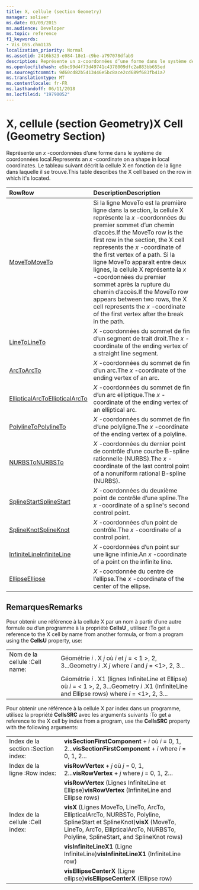 ```yaml
---
title: X, cellule (section Geometry)
manager: soliver
ms.date: 03/09/2015
ms.audience: Developer
ms.topic: reference
f1_keywords:
- Vis_DSS.chm1135
localization_priority: Normal
ms.assetid: 2416b323-e084-18e1-c9be-a797078dfab9
description: Représente un x-coordonnées d’une forme dans le système de coordonnées local. Le tableau suivant décrit la cellule X en fonction de la ligne dans laquelle il se trouve.
ms.openlocfilehash: e5bc99d4f73d49741c4378009dfc2a883bb655ed
ms.sourcegitcommit: 9d60cd82b5413446e5bc8ace2cd689f683fb41a7
ms.translationtype: MT
ms.contentlocale: fr-FR
ms.lasthandoff: 06/11/2018
ms.locfileid: "19790052"
---
```

# <a name="x-cell-geometry-section"></a><span data-ttu-id="dac60-104">X, cellule (section Geometry)</span><span class="sxs-lookup"><span data-stu-id="dac60-104">X Cell (Geometry Section)</span></span>

<span data-ttu-id="dac60-105">Représente un *x* -coordonnées d’une forme dans le système de coordonnées local.</span><span class="sxs-lookup"><span data-stu-id="dac60-105">Represents an  *x*  -coordinate on a shape in local coordinates.</span></span> <span data-ttu-id="dac60-106">Le tableau suivant décrit la cellule X en fonction de la ligne dans laquelle il se trouve.</span><span class="sxs-lookup"><span data-stu-id="dac60-106">This table describes the X cell based on the row in which it's located.</span></span> 
  
|<span data-ttu-id="dac60-107">**Row**</span><span class="sxs-lookup"><span data-stu-id="dac60-107">**Row**</span></span>|<span data-ttu-id="dac60-108">**Description**</span><span class="sxs-lookup"><span data-stu-id="dac60-108">**Description**</span></span>|
|:-----|:-----|
|[<span data-ttu-id="dac60-109">MoveTo</span><span class="sxs-lookup"><span data-stu-id="dac60-109">MoveTo</span></span>](moveto-row-geometry-section.md) <br/> | <span data-ttu-id="dac60-110">Si la ligne MoveTo est la première ligne dans la section, la cellule X représente la *x* -coordonnées du premier sommet d’un chemin d’accès.</span><span class="sxs-lookup"><span data-stu-id="dac60-110">If the MoveTo row is the first row in the section, the X cell represents the  *x*  -coordinate of the first vertex of a path.</span></span> <span data-ttu-id="dac60-111">Si la ligne MoveTo apparaît entre deux lignes, la cellule X représente la *x* -coordonnées du premier sommet après la rupture du chemin d’accès.</span><span class="sxs-lookup"><span data-stu-id="dac60-111">If the MoveTo row appears between two rows, the X cell represents the  *x*  -coordinate of the first vertex after the break in the path.</span></span>  <br/> |
|[<span data-ttu-id="dac60-112">LineTo</span><span class="sxs-lookup"><span data-stu-id="dac60-112">LineTo</span></span>](lineto-row-geometry-section.md) <br/> | <span data-ttu-id="dac60-113">*X* -coordonnées du sommet de fin d’un segment de trait droit.</span><span class="sxs-lookup"><span data-stu-id="dac60-113">The  *x*  -coordinate of the ending vertex of a straight line segment.</span></span>  <br/> |
|[<span data-ttu-id="dac60-114">ArcTo</span><span class="sxs-lookup"><span data-stu-id="dac60-114">ArcTo</span></span>](arcto-row-geometry-section.md) <br/> | <span data-ttu-id="dac60-115">*X* -coordonnées du sommet de fin d’un arc.</span><span class="sxs-lookup"><span data-stu-id="dac60-115">The  *x*  -coordinate of the ending vertex of an arc.</span></span>  <br/> |
|[<span data-ttu-id="dac60-116">EllipticalArcTo</span><span class="sxs-lookup"><span data-stu-id="dac60-116">EllipticalArcTo</span></span>](ellipticalarcto-row-geometry-section.md) <br/> | <span data-ttu-id="dac60-117">*X* -coordonnées du sommet de fin d’un arc elliptique.</span><span class="sxs-lookup"><span data-stu-id="dac60-117">The  *x*  -coordinate of the ending vertex of an elliptical arc.</span></span>  <br/> |
|[<span data-ttu-id="dac60-118">PolylineTo</span><span class="sxs-lookup"><span data-stu-id="dac60-118">PolylineTo</span></span>](polylineto-row-geometry-section.md) <br/> | <span data-ttu-id="dac60-119">*X* -coordonnées du sommet de fin d’une polyligne.</span><span class="sxs-lookup"><span data-stu-id="dac60-119">The  *x*  -coordinate of the ending vertex of a polyline.</span></span>  <br/> |
|[<span data-ttu-id="dac60-120">NURBSTo</span><span class="sxs-lookup"><span data-stu-id="dac60-120">NURBSTo</span></span>](nurbsto-row-geometry-section.md) <br/> | <span data-ttu-id="dac60-121">*X* -coordonnées du dernier point de contrôle d’une courbe B-spline rationnelle (NURBS).</span><span class="sxs-lookup"><span data-stu-id="dac60-121">The  *x*  -coordinate of the last control point of a nonuniform rational B-spline (NURBS).</span></span>  <br/> |
|[<span data-ttu-id="dac60-122">SplineStart</span><span class="sxs-lookup"><span data-stu-id="dac60-122">SplineStart</span></span>](splinestart-row-geometry-section.md) <br/> | <span data-ttu-id="dac60-123">*X* -coordonnées du deuxième point de contrôle d’une spline.</span><span class="sxs-lookup"><span data-stu-id="dac60-123">The  *x*  -coordinate of a spline's second control point.</span></span>  <br/> |
|[<span data-ttu-id="dac60-124">SplineKnot</span><span class="sxs-lookup"><span data-stu-id="dac60-124">SplineKnot</span></span>](splineknot-row-geometry-section.md) <br/> | <span data-ttu-id="dac60-125">*X* -coordonnées d’un point de contrôle.</span><span class="sxs-lookup"><span data-stu-id="dac60-125">The  *x*  -coordinate of a control point.</span></span>  <br/> |
|[<span data-ttu-id="dac60-126">InfiniteLine</span><span class="sxs-lookup"><span data-stu-id="dac60-126">InfiniteLine</span></span>](infiniteline-row-geometry-section.md) <br/> | <span data-ttu-id="dac60-127">*X* -coordonnées d’un point sur une ligne infinie.</span><span class="sxs-lookup"><span data-stu-id="dac60-127">An  *x*  -coordinate of a point on the infinite line.</span></span>  <br/> |
|[<span data-ttu-id="dac60-128">Ellipse</span><span class="sxs-lookup"><span data-stu-id="dac60-128">Ellipse</span></span>](ellipse-row-geometry-section.md) <br/> | <span data-ttu-id="dac60-129">*X* -coordonnée du centre de l’ellipse.</span><span class="sxs-lookup"><span data-stu-id="dac60-129">The  *x*  -coordinate of the center of the ellipse.</span></span>  <br/> |
   
## <a name="remarks"></a><span data-ttu-id="dac60-130">Remarques</span><span class="sxs-lookup"><span data-stu-id="dac60-130">Remarks</span></span>

<span data-ttu-id="dac60-131">Pour obtenir une référence à la cellule X par un nom à partir d’une autre formule ou d’un programme à la propriété **CellsU** , utilisez :</span><span class="sxs-lookup"><span data-stu-id="dac60-131">To get a reference to the X cell by name from another formula, or from a program using the **CellsU** property, use:</span></span> 
  
|||
|:-----|:-----|
| <span data-ttu-id="dac60-132">Nom de la cellule :</span><span class="sxs-lookup"><span data-stu-id="dac60-132">Cell name:</span></span>  <br/> | <span data-ttu-id="dac60-133">Géométrie *i* . X *j* où *i* et *j* = < 1 >, 2, 3...</span><span class="sxs-lookup"><span data-stu-id="dac60-133">Geometry  *i*  .X  *j*            where  *i*  and  *j*  = <1>, 2, 3...</span></span>  <br/> |
|| <span data-ttu-id="dac60-134">Géométrie *i* . X1 (lignes InfiniteLine et Ellipse) où *i* = < 1 >, 2, 3...</span><span class="sxs-lookup"><span data-stu-id="dac60-134">Geometry  *i*  .X1 (InfiniteLine and Ellipse rows)            where  *i*  = <1>, 2, 3...</span></span>  <br/> |
   
<span data-ttu-id="dac60-135">Pour obtenir une référence à la cellule X par index dans un programme, utilisez la propriété **CellsSRC** avec les arguments suivants :</span><span class="sxs-lookup"><span data-stu-id="dac60-135">To get a reference to the X cell by index from a program, use the **CellsSRC** property with the following arguments:</span></span> 
  
|||
|:-----|:-----|
| <span data-ttu-id="dac60-136">Index de la section :</span><span class="sxs-lookup"><span data-stu-id="dac60-136">Section index:</span></span>  <br/> |<span data-ttu-id="dac60-137">**visSectionFirstComponent** +  *i* où *i* = 0, 1, 2...</span><span class="sxs-lookup"><span data-stu-id="dac60-137">**visSectionFirstComponent** +  *i*            where  *i*  = 0, 1, 2...</span></span>  <br/> |
| <span data-ttu-id="dac60-138">Index de la ligne :</span><span class="sxs-lookup"><span data-stu-id="dac60-138">Row index:</span></span>  <br/> |<span data-ttu-id="dac60-139">**visRowVertex** +  *j* où *j* = 0, 1, 2...</span><span class="sxs-lookup"><span data-stu-id="dac60-139">**visRowVertex** +  *j*            where  *j*  = 0, 1, 2...</span></span>  <br/> |
||<span data-ttu-id="dac60-140">**visRowVertex** (Lignes InfiniteLine et Ellipse)</span><span class="sxs-lookup"><span data-stu-id="dac60-140">**visRowVertex** (InfiniteLine and Ellipse rows)</span></span>  <br/> |
| <span data-ttu-id="dac60-141">Index de la cellule :</span><span class="sxs-lookup"><span data-stu-id="dac60-141">Cell index:</span></span>  <br/> |<span data-ttu-id="dac60-142">**visX** (Lignes MoveTo, LineTo, ArcTo, EllipticalArcTo, NURBSTo, Polyline, SplineStart et SplineKnot)</span><span class="sxs-lookup"><span data-stu-id="dac60-142">**visX** (MoveTo, LineTo, ArcTo, EllipticalArcTo, NURBSTo, Polyline, SplineStart, and SplineKnot rows)</span></span>  <br/> |
||<span data-ttu-id="dac60-143">**visInfiniteLineX1** (Ligne InfiniteLine)</span><span class="sxs-lookup"><span data-stu-id="dac60-143">**visInfiniteLineX1** (InfiniteLine row)</span></span>  <br/> |
||<span data-ttu-id="dac60-144">**visEllipseCenterX** (Ligne ellipse)</span><span class="sxs-lookup"><span data-stu-id="dac60-144">**visEllipseCenterX** (Ellipse row)</span></span>  <br/> |
   

